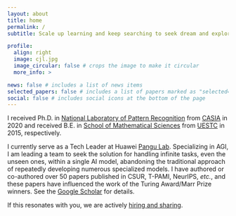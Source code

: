 ```yaml
---
layout: about
title: home
permalink: /
subtitle: Scale up learning and keep searching to seek dream and explore AI.

profile:
  align: right
  image: cjl.jpg
  image_circular: false # crops the image to make it circular
  more_info: >

news: false # includes a list of news items
selected_papers: false # includes a list of papers marked as "selected={true}"
social: false # includes social icons at the bottom of the page
---
```

I received Ph.D. in [National Laboratory of Pattern Recognition](https://nlpr.ia.ac.cn/en) from [CASIA](https://www.ia.cas.cn/) in 2020 and received B.E. in [School of Mathematical Sciences](https://www.math.uestc.edu.cn/) from [UESTC](https://www.uestc.edu.cn/) in 2015, respectively.

I currently serve as a Tech Leader at Huawei [Pangu Lab](https://www.huaweicloud.com/product/pangu.html). Specializing in AGI, I am leading a team to seek the solution for handling infinite tasks, even the unseen ones, within a single AI model, abandoning the traditional approach of repeatedly developing numerous specialized models. I have authored or co-authored over 50 papers published in CSUR‌‌, T-PAMI, NeurIPS, _etc._, and these papers have influenced the work of the Turing Award/Marr Prize winners. See the [Google Scholar](https://scholar.google.com/citations?user=RDwnNsQAAAAJ) for details.

If this resonates with you, we are actively [hiring and sharing](mailto:jianlong.chang@huawei.com).
